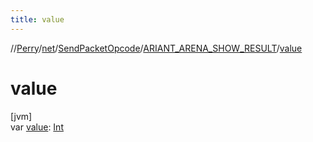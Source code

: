 ```yaml
---
title: value
---
```

//[Perry](../../../../index.html)/[net](../../index.html)/[SendPacketOpcode](../index.html)/[ARIANT_ARENA_SHOW_RESULT](index.html)/[value](value.html)



# value



[jvm]\
var [value](value.html): [Int](https://kotlinlang.org/api/latest/jvm/stdlib/kotlin/-int/index.html)




